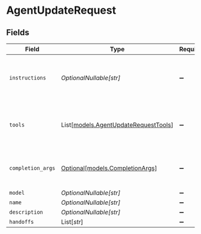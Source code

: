 # AgentUpdateRequest


## Fields

| Field                                                                        | Type                                                                         | Required                                                                     | Description                                                                  |
| ---------------------------------------------------------------------------- | ---------------------------------------------------------------------------- | ---------------------------------------------------------------------------- | ---------------------------------------------------------------------------- |
| `instructions`                                                               | *OptionalNullable[str]*                                                      | :heavy_minus_sign:                                                           | Instruction prompt the model will follow during the conversation.            |
| `tools`                                                                      | List[[models.AgentUpdateRequestTools](../models/agentupdaterequesttools.md)] | :heavy_minus_sign:                                                           | List of tools which are available to the model during the conversation.      |
| `completion_args`                                                            | [Optional[models.CompletionArgs]](../models/completionargs.md)               | :heavy_minus_sign:                                                           | White-listed arguments from the completion API                               |
| `model`                                                                      | *OptionalNullable[str]*                                                      | :heavy_minus_sign:                                                           | N/A                                                                          |
| `name`                                                                       | *OptionalNullable[str]*                                                      | :heavy_minus_sign:                                                           | N/A                                                                          |
| `description`                                                                | *OptionalNullable[str]*                                                      | :heavy_minus_sign:                                                           | N/A                                                                          |
| `handoffs`                                                                   | List[*str*]                                                                  | :heavy_minus_sign:                                                           | N/A                                                                          |